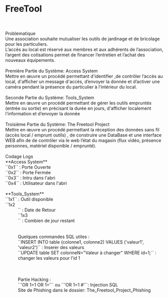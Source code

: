 # FreeTool
<br/>
<br/>
Problematique
 <br/>
Une association souhaite mutualiser les outils de jardinage et de bricolage pour les particuliers. <br/>
L’accès au local est réservé aux membres et aux adhérents de l’association, l’argent des cotisations permet de financer l’entretien et l’achat des nouveaux équipements.<br/>
<br/>
Première Partie du Système: Access System<br/>
Mettre en œuvre un procédé permettant d'identifier ,de contrôler l’accès au local, d'afficher un message d'accès, d’envoyer la donnée et d’activer une caméra pendant la présence du particulier à l’intérieur du local.<br/>
<br/>
Seconde Partie du Système: Tools_System <br/>
Mettre en œuvre un procédé permettant de gérer les outils empruntés (entrée ou sortie) en précisant la durée en jours, d'afficher localement l'information et d’envoyer la donnée <br/>
<br/>
Troisième Partie du Système: The Freetool Project <br/>
Mettre en œuvre un procédé permettant la réception des données sans fil (accès local / emprunt  outils) , de construire une DataBase et une interface WEB afin de de contrôler via le web l’état du magasin (flux  vidéo, présence personnes, matériel disponible / emprunté).  <br/>
<br/> 
Codage Logs <br/>
**Access System** <br/>
 ``0x1`` : Porte Ouverte <br/>
 ``0x2`` : Porte Fermée <br/>
 ``0x3`` : Intru dans l'abri <br/>
 ``0x4`` : Utilisateur dans l'abri <br/>
 <br/>
 **Tools_System** <br/>
 ``1x1`` : Outil disponible <br/>
 ``1x2 <dd/mm/yy>`` : Date de Retour <br/>
 ``1x3 <dd>`` : Combien de jour restant<br/>
 <br/>
 <br/>
 Quelques commandes SQL utiles :<br/>
 ``INSERT INTO table (colonne1, colonne2) VALUES ('valeur1', 'valeur2')`` : Inserer des valeurs <br/>
 ``UPDATE table SET colonneN="Valeur à changer" WHERE id=1;`` : changer les valeurs pour l'id 1 <br/>
 <br/>
 <br/>
 <br/>
 Partie Hacking : <br/>
 ``'OR 1=1 OR 1='`` ou ``'OR 1=1 #'``: Injection SQL <br/>
 Site de Phishing dans le dossier: The_Freetool_Project_Phishing
